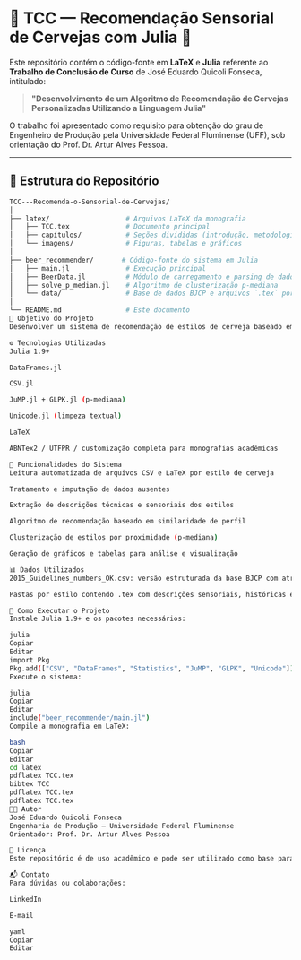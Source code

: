 # 📘 TCC — Recomendação Sensorial de Cervejas com Julia 🍺

Este repositório contém o código-fonte em **LaTeX** e **Julia** referente ao **Trabalho de Conclusão de Curso** de José Eduardo Quicoli Fonseca, intitulado:

> **"Desenvolvimento de um Algoritmo de Recomendação de Cervejas Personalizadas Utilizando a Linguagem Julia"**

O trabalho foi apresentado como requisito para obtenção do grau de Engenheiro de Produção pela Universidade Federal Fluminense (UFF), sob orientação do Prof. Dr. Artur Alves Pessoa.

---

## 📂 Estrutura do Repositório

```bash
TCC---Recomenda-o-Sensorial-de-Cervejas/
│
├── latex/                   # Arquivos LaTeX da monografia
│   ├── TCC.tex              # Documento principal
│   ├── capítulos/           # Seções divididas (introdução, metodologia, etc.)
│   └── imagens/             # Figuras, tabelas e gráficos
│
├── beer_recommender/       # Código-fonte do sistema em Julia
│   ├── main.jl              # Execução principal
│   ├── BeerData.jl          # Módulo de carregamento e parsing de dados
│   ├── solve_p_median.jl    # Algoritmo de clusterização p-mediana
│   └── data/                # Base de dados BJCP e arquivos `.tex` por estilo
│
└── README.md                # Este documento
🧠 Objetivo do Projeto
Desenvolver um sistema de recomendação de estilos de cerveja baseado em atributos físico-químicos e sensoriais, utilizando a linguagem de programação Julia e dados do guia BJCP 2015.

⚙️ Tecnologias Utilizadas
Julia 1.9+

DataFrames.jl

CSV.jl

JuMP.jl + GLPK.jl (p-mediana)

Unicode.jl (limpeza textual)

LaTeX

ABNTex2 / UTFPR / customização completa para monografias acadêmicas

🧪 Funcionalidades do Sistema
Leitura automatizada de arquivos CSV e LaTeX por estilo de cerveja

Tratamento e imputação de dados ausentes

Extração de descrições técnicas e sensoriais dos estilos

Algoritmo de recomendação baseado em similaridade de perfil

Clusterização de estilos por proximidade (p-mediana)

Geração de gráficos e tabelas para análise e visualização

📊 Dados Utilizados
2015_Guidelines_numbers_OK.csv: versão estruturada da base BJCP com atributos numéricos e textuais

Pastas por estilo contendo .tex com descrições sensoriais, históricas e técnicas

🧾 Como Executar o Projeto
Instale Julia 1.9+ e os pacotes necessários:

julia
Copiar
Editar
import Pkg
Pkg.add(["CSV", "DataFrames", "Statistics", "JuMP", "GLPK", "Unicode"])
Execute o sistema:

julia
Copiar
Editar
include("beer_recommender/main.jl")
Compile a monografia em LaTeX:

bash
Copiar
Editar
cd latex
pdflatex TCC.tex
bibtex TCC
pdflatex TCC.tex
pdflatex TCC.tex
👨‍🎓 Autor
José Eduardo Quicoli Fonseca
Engenharia de Produção — Universidade Federal Fluminense
Orientador: Prof. Dr. Artur Alves Pessoa

📄 Licença
Este repositório é de uso acadêmico e pode ser utilizado como base para fins educacionais e de pesquisa, mediante citação adequada.

📬 Contato
Para dúvidas ou colaborações:

LinkedIn

E-mail

yaml
Copiar
Editar
